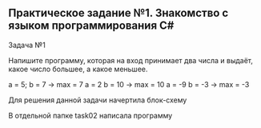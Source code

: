## Практическое задание №1. Знакомство с языком программирования С#

Задача №1

Напишите программу, которая на вход принимает два числа и выдаёт, какое число большее, а какое меньшее.

a = 5; b = 7 -> max = 7
a = 2 b = 10 -> max = 10
a = -9 b = -3 -> max = -3

Для решения данной задачи начертила блок-схему 

В отдельной папке task02 написала программу
